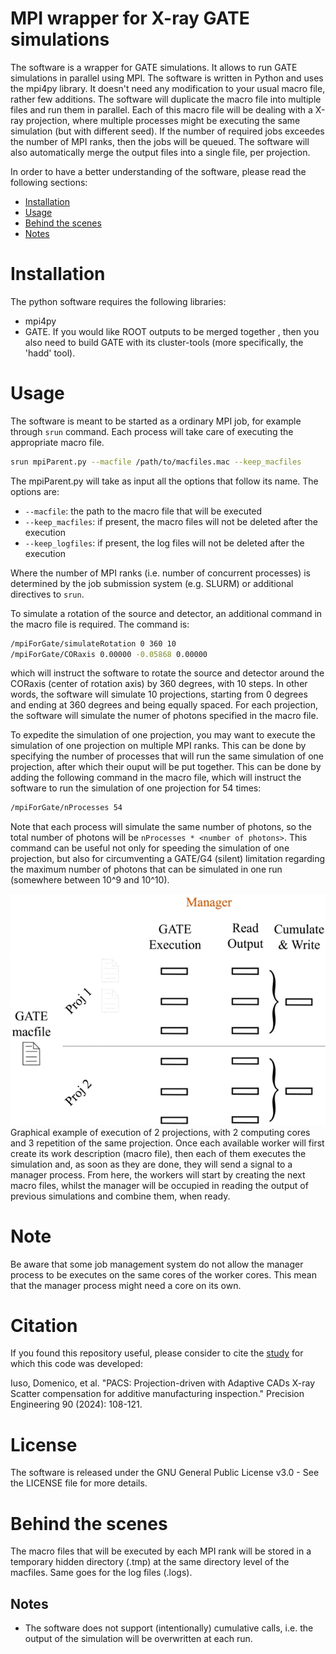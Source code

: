 # MPI wrapper for X-ray GATE simulations
The software is a wrapper for GATE simulations. It allows to run GATE simulations in parallel using MPI. The software is written in Python and uses the mpi4py library.
It doesn't need any modification to your usual macro file, rather few additions. The software will duplicate the macro file into multiple files and run them in parallel. Each of this macro file will be dealing with a X-ray projection, where multiple processes might be executing the same simulation (but with different seed). If the number of required jobs exceedes the number of MPI ranks, then the jobs will be queued. The software will also automatically merge the output files into a single file, per projection.

In order to have a better understanding of the software, please read the following sections:
- [Installation](#installation)
- [Usage](#usage)
- [Behind the scenes](#behind-the-scenes)
- [Notes](#notes)


# Installation
The python software requires the following libraries:
- mpi4py
- GATE. If you would like ROOT outputs to be merged together , then you also need to build GATE with its cluster-tools (more specifically, the 'hadd' tool).

# Usage
The software is meant to be started as a ordinary MPI job, for example through `srun` command. Each process will take care of executing the appropriate macro file.
```bash
srun mpiParent.py --macfile /path/to/macfiles.mac --keep_macfiles 
```
The mpiParent.py will take as input all the options that follow its name. The options are:
- `--macfile`: the path to the macro file that will be executed
- `--keep_macfiles`: if present, the macro files will not be deleted after the execution
- `--keep_logfiles`: if present, the log files will not be deleted after the execution

Where the number of MPI ranks (i.e. number of concurrent processes) is determined by the job submission system (e.g. SLURM) or additional directives to `srun`. 

To simulate a rotation of the source and detector, an additional command in the macro file is required. The command is:
```bash
/mpiForGate/simulateRotation 0 360 10
/mpiForGate/CORaxis 0.00000 -0.05868 0.00000
```
which will instruct the software to rotate the source and detector around the CORaxis (center of rotation axis) by 360 degrees, with 10 steps. In other words, the software will simulate 10 projections, starting from 0 degrees and ending at 360 degrees and being equally spaced. For each projection, the software will simulate the numer of photons specified in the macro file. 

To expedite the simulation of one projection, you may want to execute the simulation of one projection on multiple MPI ranks. This can be done by specifying the number of processes that will run the same simulation of one projection, after which their ouput will be put together. This can be done by adding the following command in the macro file, which will instruct the software to run the simulation of one projection for 54 times:
```bash
/mpiForGate/nProcesses 54
```
Note that each process will simulate the same number of photons, so the total number of photons will be `nProcesses * <number of photons>`. This command can be useful not only for speeding the simulation of one projection, but also for circumventing a GATE/G4 (silent) limitation regarding the maximum number of photons that can be simulated in one run (somewhere between 10^9 and 10^10).

![](resources/mpi_pipeline.gif)
Graphical example of execution of 2 projections, with 2 computing cores and 3 repetition of the same projection. Once each available worker will first create its work description (macro file), then each of them executes the simulation and, as soon as they are done, they will send a signal to a manager process. From here, the workers will start by creating the next macro files, whilst the manager will be occupied in reading the output of previous simulations and combine them, when ready. 

# Note
Be aware that some job management system do not allow the manager process to be executes on the same cores of the worker cores. This mean that the manager process might need a core on its own.

# Citation
If you found this repository useful, please consider to cite the [study](https://doi.org/10.1016/j.precisioneng.2024.08.006) for which this code was developed:

Iuso, Domenico, et al. "PACS: Projection-driven with Adaptive CADs X-ray Scatter compensation for additive manufacturing inspection." Precision Engineering 90 (2024): 108-121.

# License
The software is released under the GNU General Public License v3.0 - See the LICENSE file for more details.

# Behind the scenes
The macro files that will be executed by each MPI rank will be stored in a temporary hidden directory (.tmp) at the same directory level of the macfiles. Same goes for the log files (.logs).

## Notes
- The software does not support (intentionally) cumulative calls, i.e. the output of the simulation will be overwritten at each run.
